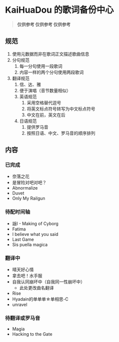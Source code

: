 # KaiHuaDou 的歌词备份中心

> **仅供参考 仅供参考 仅供参考**

## 规范

1. 使用元数据而非在歌词正文描述歌曲信息
2. 分句规范
    1. 每一分句使用一段歌词
    2. 内容一样的两个分句使用两段歌词
3. 翻译规范
    1. 信、达、雅
    2. 便于演唱（音节数量相似）
    3. 英语规范
        1. 采用空格替代逗号
        2. 将英文标点符号转写为中文标点符号
        3. 中文在前，英文在后
    4. 日语规范
        1. 提供罗马音
        2. 按照日语、中文、罗马音的顺序排列

## 内容

### 已完成

+ 奈落之花
+ 是冒险对吧对吧？
+ Abnormalize
+ Duvet
+ Only My Railgun

### 待配时间轴

+ 謡I - Making of Cyborg
+ Fatima
+ I believe what you said
+ Last Game
+ Sis puella magica

### 翻译中

+ 晴天好心情
+ 拿去吧！水手服
+ 自我认同崩坏中（自我同一性崩坏中）
    + 此处更改曲名翻译
+ Rise
+ Hyadain的单单单☆单相思-C
+ unravel

### 待翻译或罗马音

+ Magia
+ Hacking to the Gate
